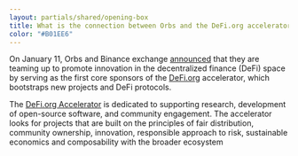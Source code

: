 ```yaml
---
layout: partials/shared/opening-box
title: What is the connection between Orbs and the DeFi.org accelerator?
color: "#B01EE6"
---
```


On January 11, Orbs and Binance exchange [announced](https://www.binance.org/en/blog/orbs-and-binance-team-up-to-launch-defi-accelerator/) that they are teaming up to promote innovation in the decentralized finance (DeFi) space by serving as the first core sponsors of the [DeFi.org](https://defi.org/) accelerator, which bootstraps new projects and DeFi protocols.

The [DeFi.org Accelerator](https://www.defi.org/) is dedicated to supporting research, development of open-source software, and community engagement. The accelerator looks for projects that are built on the principles of fair distribution, community ownership, innovation, responsible approach to risk, sustainable economics and composability with the broader ecosystem
